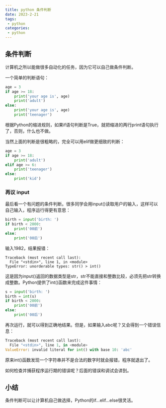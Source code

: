 ```yaml
---
title: python 条件判断
date: 2023-2-21
tags:
 - python
categories:
 - python
---
```



## 条件判断

计算机之所以能做很多自动化的任务，因为它可以自己做条件判断。

一个简单的判断语句：

```py
age = 3
if age >= 18:
    print('your age is', age)
    print('adult')
else:
    print('your age is', age)
    print('teenager')
```
    
根据Python的缩进规则，如果if语句判断是True，就把缩进的两行print语句执行了，否则，什么也不做。

当然上面的判断是很粗略的，完全可以用elif做更细致的判断：

```py
age = 3
if age >= 18:
    print('adult')
elif age >= 6:
    print('teenager')
else:
    print('kid')
```

### 再议 input

最后看一个有问题的条件判断。很多同学会用input()读取用户的输入，这样可以自己输入，程序运行得更有意思：

```py
birth = input('birth: ')
if birth < 2000:
    print('00前')
else:
    print('00后')
```

输入1982，结果报错：

```
Traceback (most recent call last):
  File "<stdin>", line 1, in <module>
TypeError: unorderable types: str() > int()
```

这是因为input()返回的数据类型是str，str不能直接和整数比较，必须先把str转换成整数。Python提供了int()函数来完成这件事情：

```py
s = input('birth: ')
birth = int(s)
if birth < 2000:
    print('00前')
else:
    print('00后')
```

再次运行，就可以得到正确地结果。但是，如果输入abc呢？又会得到一个错误信息：

```py
Traceback (most recent call last):
  File "<stdin>", line 1, in <module>
ValueError: invalid literal for int() with base 10: 'abc'
```

原来int()函数发现一个字符串并不是合法的数字时就会报错，程序就退出了。

如何检查并捕获程序运行期的错误呢？后面的错误和调试会讲到。

## 小结

条件判断可以让计算机自己做选择，Python的if...elif...else很灵活。